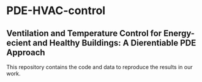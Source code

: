 # PDE-HVAC-control

## Ventilation and Temperature Control for Energy-e cient and Healthy Buildings: A Di erentiable PDE Approach
This repository contains the code and data to reproduce the results in our work.
